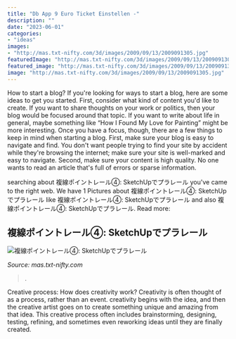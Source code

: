 ```yaml
---
title: "Db App 9 Euro Ticket Einstellen -"
description: ""
date: "2023-06-01"
categories:
- "ideas"
images:
- "http://mas.txt-nifty.com/3d/images/2009/09/13/2009091305.jpg"
featuredImage: "http://mas.txt-nifty.com/3d/images/2009/09/13/2009091305.jpg"
featured_image: "http://mas.txt-nifty.com/3d/images/2009/09/13/2009091305.jpg"
image: "http://mas.txt-nifty.com/3d/images/2009/09/13/2009091305.jpg"
---
```



How to start a blog?
If you're looking for ways to start a blog, here are some ideas to get you started. First, consider what kind of content you'd like to create. If you want to share thoughts on your work or politics, then your blog would be focused around that topic. If you want to write about life in general, maybe something like “How I Found My Love for Painting” might be more interesting. Once you have a focus, though, there are a few things to keep in mind when starting a blog. First, make sure your blog is easy to navigate and find. You don't want people trying to find your site by accident while they're browsing the internet; make sure your site is well-marked and easy to navigate. Second, make sure your content is high quality. No one wants to read an article that's full of errors or sparse information.

	

		
searching about 複線ポイントレール④: SketchUpでプラレール you've came to the right web. We have 1 Pictures about 複線ポイントレール④: SketchUpでプラレール like 複線ポイントレール④: SketchUpでプラレール and also 複線ポイントレール④: SketchUpでプラレール. Read more:
		
    
## 複線ポイントレール④: SketchUpでプラレール

<img loading=lazy src="http://mas.txt-nifty.com/3d/images/2009/09/13/2009091305.jpg" onerror="this.onerror=null;this.src='https://tse3.mm.bing.net/th?id=OIP.NQFn0s462OR2JyMsEBL_jAHaEK&amp;pid=15.1';" alt="複線ポイントレール④: SketchUpでプラレール">

_Source: mas.txt-nifty.com_

>. 

	

Creative process: How does creativity work?
Creativity is often thought of as a process, rather than an event. creativity begins with the idea, and then the creative artist goes on to create something unique and amazing from that idea. This creative process often includes brainstorming, designing, testing, refining, and sometimes even reworking ideas until they are finally created.

